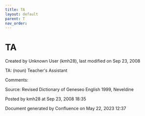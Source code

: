 ```yaml
---
title: TA
layout: default
parent: T
nav_order:
---
```


# TA

Created by  Unknown User (kmh28), last modified on Sep 23, 2008

TA: (noun) Teacher's Assistant

Comments:

Source: Revised Dictionary of Geneseo English 1999, Neveldine

Posted by kmh28 at Sep 23, 2008 18:35

Document generated by Confluence on May 22, 2023 12:37


